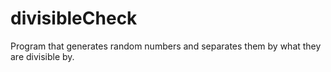 # divisibleCheck
Program that generates random numbers and separates them by what they are divisible by.
